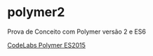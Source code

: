 # polymer2

Prova de Conceito com Polymer versão 2 e ES6

[CodeLabs Polymer ES2015](https://codelabs.developers.google.com/codelabs/polymer-es2015/index.html?index=..%2F..%2Findex#0)

